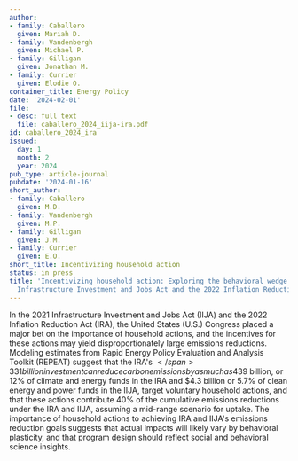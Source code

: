 ```yaml
---
author:
- family: Caballero
  given: Mariah D.
- family: Vandenbergh
  given: Michael P.
- family: Gilligan
  given: Jonathan M.
- family: Currier
  given: Elodie O.
container_title: Energy Policy
date: '2024-02-01'
file:
- desc: full text
  file: caballero_2024_iija-ira.pdf
id: caballero_2024_ira
issued:
  day: 1
  month: 2
  year: 2024
pub_type: article-journal
pubdate: '2024-01-16'
short_author:
- family: Caballero
  given: M.D.
- family: Vandenbergh
  given: M.P.
- family: Gilligan
  given: J.M.
- family: Currier
  given: E.O.
short_title: Incentivizing household action
status: in press
title: 'Incentivizing household action: Exploring the behavioral wedge in the 2021
  Infrastructure Investment and Jobs Act and the 2022 Inflation Reduction Act'
---
```

In the 2021 Infrastructure Investment and Jobs Act (IIJA) and the 2022 Inflation Reduction Act (IRA), the United States (U.S.) Congress placed a major bet on the importance of household actions, and the incentives for these actions may yield disproportionately large emissions reductions. Modeling estimates from Rapid Energy Policy Evaluation and Analysis Toolkit (REPEAT) suggest that the IRA&#x27;s <span>$</span>331 billion investment can reduce carbon emissions by as much as 4% below a 2005 baseline by 2030, assuming a low-friction economic environment. To evaluate the role of household actions, we use a two-part method: 1) Policy analyses of the IRA and IIJA to identify household incentives; 2) Secondary data analysis of REPEAT&#x27;s policy models to identify the potential for emissions reductions associated with household action. We find that <span>$</span>39 billion, or 12% of climate and energy funds in the IRA and <span>$</span>4.3 billion or 5.7% of clean energy and power funds in the IIJA, target voluntary household actions, and that these actions contribute 40% of the cumulative emissions reductions under the IRA and IIJA, assuming a mid-range scenario for uptake. The importance of household actions to achieving IRA and IIJA&#x27;s emissions reduction goals suggests that actual impacts will likely vary by behavioral plasticity, and that program design should reflect social and behavioral science insights.
